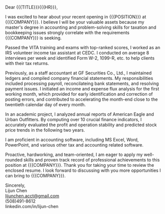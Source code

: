 Dear {{{TITLE}}}{{{HR}}},

I was excited to hear about your recent opening in {{{POSITION}}} at {{{COMPANY}}}. I believe I will be your valuable assets because my master's degree in accounting and problem-solving skills for taxation and bookkeeping issues strongly correlate with the requirements {{{COMPANY}}} is seeking. 

Passed the VITA training and exams with top-ranked scores, I worked as an IRS volunteer income tax assistant at CEDC. I conducted on average 8 interviews per week and identified Form W-2, 1099-R, etc. to help clients with their tax returns. 

Previously, as a staff accountant at GF Securities Co., Ltd., I maintained ledgers and compiled company financial statements. My responsibilities included processing payroll, reconcilateing bank statements, and resolving payment issues. I initiated an income and expense flux analysis for the first working month, which provided for early identification and correction of posting errors, and contributed to accelerating the month-end close to the twentieth calendar day of every month. 

In an academic project, I analyzed annual reports of American Eagle and Urban Outfitters. By computing over 10 crucial finance indicators, I accurately evaluated the profit and operation stability and predicted stock price trends in the following two years.

I am proficient in accounting software, including MS Excel, Word, PowerPoint, and various other tax and accounting related software.

Proactive, hardworking, and team-oriented, I am eager to apply my well-rounded skills and proven track record of professional achievements to this position at {{{COMPANY}}}. Thank you for taking your time to review the enclosed resume. I look forward to discussing with you more opportunities I can bring to {{{COMPANY}}}.

Sincerely,  
Lijun Chen  
lijunchen.acct@gmail.com  
(508)491-8612  
linkedin.com/in/lijun-chen
